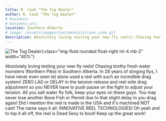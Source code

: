 ```yaml
---
title: R. Cook "The Tug Dealer"
author: R. Cook "The Tug Dealer"
# business:
# business_url: 
location: Southern Alberta
# image: /assets/images/testimonials/ryan_cook.gif
description: Absolutely loving testing your new fly reels! Chasing toothy fresh water monsters (Northern Pike) in Southern Alberta.
---
```

![The Tug Dealer](/assets/images/testimonials/ryan_cook.gif){:class="img-fluid rounded float-right ml-4 mb-2" width="40%"}

Absolutely loving testing your new fly reels! Chasing toothy fresh water monsters (Northern Pike) in Southern Alberta. In 28 years of slinging flys, I have never even seen let alone used a reel with such an incredible drag system! ZERO LAG or DELAY in the tension release and reel side drag adjustment so you NEVER have to push pause on the fight to adjust your tension. All you salt water fly folk, keep your eyes on these guys. You may never lose another Bone Fish or Permit due to that slight delay in you drag again! Did I mention the reel is made in the USA and it's machined NOT cast!  The name says it all: INNOVATIVE REEL TECHNOLOGIES! Oh yeah and to top it all off, the reel is Dead Sexy to boot! 
Keep up the great work!
